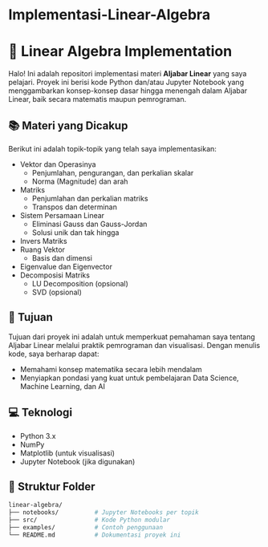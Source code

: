 # Implementasi-Linear-Algebra
# 📐 Linear Algebra Implementation

Halo! Ini adalah repositori implementasi materi **Aljabar Linear** yang saya pelajari. Proyek ini berisi kode Python dan/atau Jupyter Notebook yang menggambarkan konsep-konsep dasar hingga menengah dalam Aljabar Linear, baik secara matematis maupun pemrograman.

## 📚 Materi yang Dicakup

Berikut ini adalah topik-topik yang telah saya implementasikan:

- Vektor dan Operasinya
  - Penjumlahan, pengurangan, dan perkalian skalar
  - Norma (Magnitude) dan arah
- Matriks
  - Penjumlahan dan perkalian matriks
  - Transpos dan determinan
- Sistem Persamaan Linear
  - Eliminasi Gauss dan Gauss-Jordan
  - Solusi unik dan tak hingga
- Invers Matriks
- Ruang Vektor
  - Basis dan dimensi
- Eigenvalue dan Eigenvector
- Decomposisi Matriks
  - LU Decomposition (opsional)
  - SVD (opsional)

## 🧠 Tujuan

Tujuan dari proyek ini adalah untuk memperkuat pemahaman saya tentang Aljabar Linear melalui praktik pemrograman dan visualisasi. Dengan menulis kode, saya berharap dapat:

- Memahami konsep matematika secara lebih mendalam
- Menyiapkan pondasi yang kuat untuk pembelajaran Data Science, Machine Learning, dan AI

## 💻 Teknologi

- Python 3.x
- NumPy
- Matplotlib (untuk visualisasi)
- Jupyter Notebook (jika digunakan)

## 📂 Struktur Folder

```bash
linear-algebra/
├── notebooks/          # Jupyter Notebooks per topik
├── src/                # Kode Python modular
├── examples/           # Contoh penggunaan
└── README.md           # Dokumentasi proyek ini

